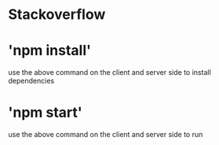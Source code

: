 ﻿# Stackoverflow

 # 'npm install'
use the above command on the client and server side to install dependencies

# 'npm start'
use the above command on the client and server side to run
